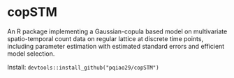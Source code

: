 # copSTM

An R package implementing a Gaussian-copula based model on multivariate spatio-temporal count data on regular lattice at discrete time points, including parameter estimation with estimated standard errors and efficient model selection. 

Install: ```devtools::install_github("pqiao29/copSTM") ```
